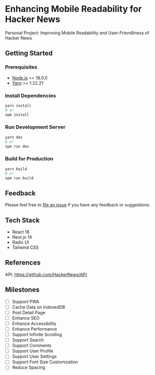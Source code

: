 # Enhancing Mobile Readability for Hacker News

Personal Project: Improving Mobile Readability and User-Friendliness of Hacker News

## Getting Started

### Prerequisites

-   [Node.js](https://nodejs.org/en/) >= 18.0.0
-   [Yarn](https://yarnpkg.com/) >= 1.22.21

### Install Dependencies

```bash
yarn install
# or
npm install
```

### Run Development Server

```bash
yarn dev
# or
npm run dev
```

### Build for Production

```bash
yarn build
# or
npm run build
```

## Feedback

Please feel free to [file an issue](https://github.com/1997roylee/Enhancing-Mobile-Readability-for-Hacker-News/issues) if you have any feedback or suggestions.

## Tech Stack

-   React 18
-   Next.js 14
-   Radix UI
-   Tailwind CSS

## References

API: https://github.com/HackerNews/API

## Milestones

-   [ ] Support PWA
-   [ ] Cache Data on IndexedDB
-   [ ] Post Detail Page
-   [ ] Enhance SEO
-   [ ] Enhance Accessibility
-   [ ] Enhance Performance
-   [ ] Support Infinite Scrolling
-   [ ] Support Search
-   [ ] Support Comments
-   [ ] Support User Profile
-   [ ] Support User Settings
-   [ ] Support Font Size Customization
-   [ ] Reduce Spacing